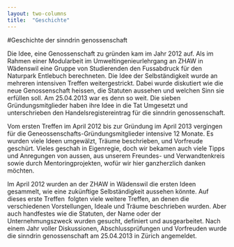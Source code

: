 ```yaml
---
layout: two-columns
title:  "Geschichte"
---
```


#Geschichte der sinndrin genossenschaft

Die Idee, eine Genossenschaft zu gründen kam im Jahr 2012 auf. Als im Rahmen einer Modularbeit im Umweltingenieurlehrgang an ZHAW in Wädenswil eine Gruppe von Studierenden den Fussabdruck für den Naturpark Entlebuch berechneten. Die Idee der Selbständigkeit wurde an mehreren intensiven Treffen weitergestrickt. Dabei wurde diskutiert wie die neue Genossenschaft heissen, die Statuten aussehen und welchen Sinn sie erfüllen soll. Am 25.04.2013 war es denn so weit. Die sieben Gründungsmitglieder haben ihre Idee in die Tat Umgesetzt und unterschrieben den Handelsregistereintrag für die sinndrin genossenschaft.

Vom ersten Treffen im April 2012 bis zur Gründung im April 2013 vergingen für die Geneossenschafts-Gründungsmitglieder intensive 12 Monate. Es wurden viele Ideen umgewälzt, Träume beschrieben, und Vorfreude geschürt. Vieles geschah in Eigenregie, doch wir bekamen auch viele Tipps und Anregungen von aussen, aus unserem Freundes- und Verwandtenkreis sowie durch Mentoringprojekten, wofür wir hier ganzherzlich danken möchten.

Im April 2012 wurden an der ZHAW in Wädenswil die ersten Ideen gesammelt, wie eine zukünftige Selbständigkeit aussehen könnte. Auf dieses erste Treffen  folgten viele weitere Treffen, an denen die verschiedenen Vorstellungen, Ideale und Träume beschrieben wurden. Aber auch handfestes wie die Statuten, der Name oder der Unternehmungszweck wurden gesucht, definiert und ausgearbeitet. Nach einem Jahr voller Diskussionen, Abschlussprüfungen und Vorfreuden wurde die sinndrin genossenschaft am 25.04.2013 in Zürich angemeldet.